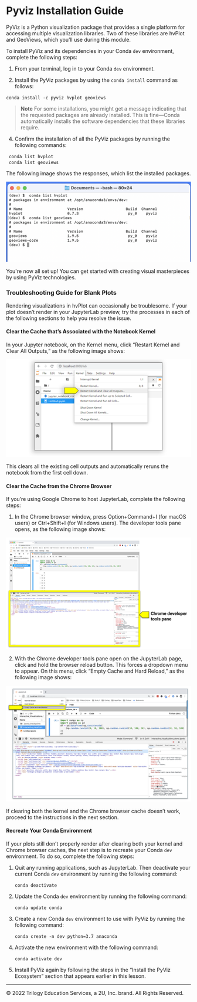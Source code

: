 # Pyviz Installation Guide

PyViz is a Python visualization package that provides a single platform for accessing multiple visualization libraries. Two of these libraries are hvPlot and GeoViews, which you’ll use during this module.

To install PyViz and its dependencies in your Conda `dev` environment, complete the following steps:

1. From your terminal, log in to your Conda `dev` environment.

2. Install the PyViz packages by using the `conda install` command as follows:


```shell
conda install -c pyviz hvplot geoviews
```

> **Note** For some installations, you might get a message indicating that the requested packages are already installed. This is fine&mdash;Conda automatically installs the software dependencies that these libraries require.

4. Confirm the installation of all the PyViz packages by running the following commands:

```shell
 conda list hvplot
 conda list geoviews
```

The following image shows the responses, which list the installed packages.

![A screenshot depicts the installed versions of hvplot and geoviews](Images/6-0-conda-list-hvplot-geoviews.png)

You're now all set up! You can get started with creating visual masterpieces by using PyViz technologies.

### Troubleshooting Guide for Blank Plots

Rendering visualizations in hvPlot can occasionally be troublesome. If your plot doesn’t render in your JupyterLab preview, try the processes in each of the following sections to help you resolve the issue.

#### Clear the Cache that’s Associated with the Notebook Kernel

In your Jupyter notebook, on the Kernel menu, click “Restart Kernel and Clear All Outputs,” as the following image shows:

![A screenshot depicts the Kernel menu.](Images/6-0-clear-kernel-cache.png)

This clears all the existing cell outputs and automatically reruns the notebook from the first cell down.

#### Clear the Cache from the Chrome Browser

If you’re using Google Chrome to host JupyterLab, complete the following steps:

1. In the Chrome browser window, press Option+Command+I (for macOS users) or Ctrl+Shift+I (for Windows users). The developer tools pane opens, as the following image shows:

![A screenshot depicts the developer tools pane.](Images/6-0-chrome-dev-tools-pane.png)

2. With the Chrome developer tools pane open on the JupyterLab page, click and hold the browser reload button. This forces a dropdown menu to appear. On this menu, click “Empty Cache and Hard Reload,” as the following image shows:

![A screenshot depicts the dropdown menu.](Images/6-0-clear-browser-cache.png)

If clearing both the kernel and the Chrome browser cache doesn’t work, proceed to the instructions in the next section.

#### Recreate Your Conda Environment

If your plots still don’t properly render after clearing both your kernel and Chrome browser caches, the next step is to recreate your Conda `dev` environment. To do so, complete the following steps:

1. Quit any running applications, such as JupyterLab. Then deactivate your current Conda `dev` environment by running the following command:

    ```shell
    conda deactivate
    ```

2. Update the Conda `dev` environment by running the following command:

    ```shell
    conda update conda
    ```

3. Create a new Conda `dev` environment to use with PyViz by running the following command:

    ```shell
    conda create -n dev python=3.7 anaconda
    ```

4. Activate the new environment with the following command:

    ```shell
    conda activate dev
    ```

5. Install PyViz again by following the steps in the “Install the PyViz Ecosystem” section that appears earlier in this lesson.

---

© 2022 Trilogy Education Services, a 2U, Inc. brand. All Rights Reserved.
